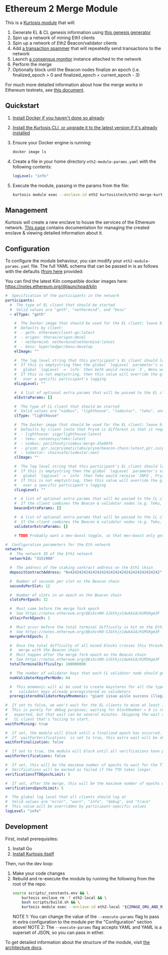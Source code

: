 Ethereum 2 Merge Module
=======================

This is a [Kurtosis module][module-docs] that will:

1. Generate EL & CL genesis information using [this genesis generator](https://github.com/skylenet/ethereum-genesis-generator)
1. Spin up a network of mining Eth1 clients
1. Spin up a network of Eth2 Beacon/validator clients
1. Add [a transaction spammer](https://github.com/kurtosis-tech/tx-fuzz) that will repeatedly send transactions to the network
1. Launch [a consensus monitor](https://github.com/ralexstokes/ethereum_consensus_monitor) instance attached to the network
1. Perform the merge
1. Optionally block until the Beacon nodes finalize an epoch (i.e. finalized_epoch > 0 and finalized_epoch = current_epoch - 3)

For much more detailed information about how the merge works in Ethereum testnets, see [this document](https://notes.ethereum.org/@ExXcnR0-SJGthjz1dwkA1A/H1MSKgm3F).

Quickstart
----------

1. [Install Docker if you haven't done so already][docker-installation]
1. [Install the Kurtosis CLI, or upgrade it to the latest version if it's already installed][kurtosis-cli-installation]
1. Ensure your Docker engine is running:
   ```bash
   docker image ls
   ```
1. Create a file in your home directory `eth2-module-params.yaml` with the following contents:

   ```yaml
   logLevel: "info"
   ```

1. Execute the module, passing in the params from the file:
   ```bash
   kurtosis module exec --enclave-id eth2 kurtosistech/eth2-merge-kurtosis-module --execute-params "$(cat ~/eth2-module-params.yaml)"
   ```

Management
----------

Kurtosis will create a new enclave to house the services of the Ethereum network. [This page][using-the-cli] contains documentation for managing the created enclave & viewing detailed information about it.

Configuration
-------------

To configure the module behaviour, you can modify your `eth2-module-params.yaml` file. The full YAML schema that can be passed in is as follows with the defaults ([from here](https://github.com/kurtosis-tech/eth2-merge-kurtosis-module/blob/master/kurtosis-module/impl/module_io/default_params.go) provided:

You can find the latest Kiln compatible docker images here: https://notes.ethereum.org/@launchpad/kiln

```yaml
#  Specification of the participants in the network
participants:
  #  The type of EL client that should be started
  #  Valid values are "geth", "nethermind", and "besu"
  - elType: "geth"

    #  The Docker image that should be used for the EL client; leave blank to use the default for the client type
    #  Defaults by client:
    #  - geth: ethereum/client-go:latest
    #  - erigon: thorax/erigon:devel
    #  - nethermind: nethermind/nethermind:latest
    #  - besu: hyperledger/besu:develop
    elImage: ""

    #  The log level string that this participant's EL client should log at
    #  If this is emptystring then the global `logLevel` parameter's value will be translated into a string appropriate for the client (e.g. if
    #   global `logLevel` = `info` then Geth would receive `3`, Besu would receive `INFO`, etc.)
    #  If this is not emptystring, then this value will override the global `logLevel` setting to allow for fine-grained control
    #   over a specific participant's logging
    elLogLevel: ""

    #  A list of optional extra params that will be passed to the EL client container for modifying its behaviour
    elExtraParams: []

    #  The type of CL client that should be started
    #  Valid values are "nimbus", "lighthouse", "lodestar", "teku", and "prysm"
    clType: "lighthouse"

    #  The Docker image that should be used for the EL client; leave blank to use the default for the client type
    #  Defaults by client (note that Prysm is different in that it requires two images - a Beacon and a validator - separated by a comma):
    #  - lighthouse: sigp/lighthouse:latest
    #  - teku: consensys/teku:latest
    #  - nimbus: parithoshj/nimbus:merge-d3a00f6
    #  - prysm: gcr.io/prysmaticlabs/prysm/beacon-chain:latest,gcr.io/prysmaticlabs/prysm/validator:latest
    #  - lodestar: chainsafe/lodestar:next
    clImage: ""

    #  The log level string that this participant's EL client should log at
    #  If this is emptystring then the global `logLevel` parameter's value will be translated into a string appropriate for the client (e.g. if
    #   global `logLevel` = `info` then Teku would receive `INFO`, Prysm would receive `info`, etc.)
    #  If this is not emptystring, then this value will override the global `logLevel` setting to allow for fine-grained control
    #   over a specific participant's logging
    clLogLevel: ""

    #  A list of optional extra params that will be passed to the CL client Beacon container for modifying its behaviour
    #  If the client combines the Beacon & validator nodes (e.g. Teku, Nimbus), then this list will be passed to the combined Beacon-validator node
    beaconExtraParams: []

    #  A list of optional extra params that will be passed to the CL client validator container for modifying its behaviour
    #  If the client combines the Beacon & validator nodes (e.g. Teku, Nimbus), then this list will also be passed to the combined Beacon-validator node
    validatorExtraParams: []

    # TODO Probably want a mev-boost toggle, so that mev-boost only gets added if you flip it on

#  Configuration parameters for the Eth network
network:
  #  The network ID of the Eth1 network
  networkId: "3151908"

  #  The address of the staking contract address on the Eth1 chain
  depositContractAddress: "0x4242424242424242424242424242424242424242"

  #  Number of seconds per slot on the Beacon chain
  secondsPerSlot: 12

  #  Number of slots in an epoch on the Beacon chain
  slotsPerEpoch: 32

  #  Must come before the merge fork epoch
  #  See https://notes.ethereum.org/@ExXcnR0-SJGthjz1dwkA1A/H1MSKgm3F
  altairForkEpoch: 1

  #  Must occur before the total terminal difficulty is hit on the Eth1 chain
  #  See https://notes.ethereum.org/@ExXcnR0-SJGthjz1dwkA1A/H1MSKgm3F
  mergeForkEpoch: 2

  #  Once the total difficulty of all mined blocks crosses this threshold, the Eth1 chain will
  #   merge with the Beacon chain
  #  Must happen after the merge fork epoch on the Beacon chain
  #  See https://notes.ethereum.org/@ExXcnR0-SJGthjz1dwkA1A/H1MSKgm3F
  totalTerminalDifficulty: 100000000

  #  The number of validator keys that each CL validator node should get
  numValidatorKeysPerNode: 64

  #  This mnemonic will a) be used to create keystores for all the types of validators that we have and b) be used to generate a CL genesis.ssz that has the children
  #   validator keys already preregistered as validators
  preregisteredValidatorKeysMnemonic: "giant issue aisle success illegal bike spike question tent bar rely arctic volcano long crawl hungry vocal artwork sniff fantasy very lucky have athlete"

#  If set to false, we won't wait for the EL clients to mine at least 1 block before proceeding with adding the CL clients
#  This is purely for debug purposes; waiting for blockNumber > 0 is required for the CL network to behave as
#   expected, but that wait can be several minutes. Skipping the wait can be a good way to shorten the debug loop on a
#   CL client that's failing to start.
waitForMining: true

#  If set, the module will block until a finalized epoch has occurred.
#  If `waitForVerifications` is set to true, this extra wait will be skipped.
waitForFinalization: false

#  If set to true, the module will block until all verifications have passed
waitForVerifications: false

#  If set, this will be the maximum number of epochs to wait for the TTD to be reached.
#  Verifications will be marked as failed if the TTD takes longer.
verificationsTTDEpochLimit: 5

#  If set, after the merge, this will be the maximum number of epochs wait for the verifications to succeed.
verificationsEpochLimit: 5

#  The global log level that all clients should log at
#  Valid values are "error", "warn", "info", "debug", and "trace"
#  This value will be overridden by participant-specific values
logLevel: "info"
```

Development
-----------
First, install prerequisites:
1. Install Go
1. [Install Kurtosis itself](https://docs.kurtosistech.com/installation.html)

Then, run the dev loop:
1. Make your code changes
1. Rebuild and re-execute the module by running the following from the root of the repo:
   ```bash
   source scripts/_constants.env && \
       kurtosis enclave rm -f eth2-local && \
       bash scripts/build.sh && \
       kurtosis module exec --enclave-id eth2-local "${IMAGE_ORG_AND_REPO}:$(bash scripts/get-docker-image-tag.sh)" --execute-params "{}"
   ```
   NOTE 1: You can change the value of the `--execute-params` flag to pass in extra configuration to the module per the "Configuration" section above!
   NOTE 2: The `--execute-params` flag accepts YAML and YAML is a superset of JSON, so you can pass in either.

To get detailed information about the structure of the module, visit [the architecture docs](./docs/architecture.md).

<!------------------------ Only links below here -------------------------------->
[docker-installation]: https://docs.docker.com/get-docker/
[kurtosis-cli-installation]: https://docs.kurtosistech.com/installation.html
[module-docs]: https://docs.kurtosistech.com/modules.html
[enclave-context]: https://docs.kurtosistech.com/kurtosis-core/lib-documentation#enclavecontext
[using-the-cli]: https://docs.kurtosistech.com/using-the-cli.html
